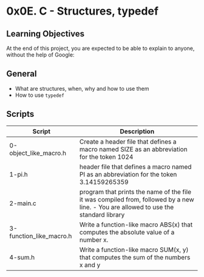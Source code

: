 # 0x0E. C - Structures, typedef

## Learning Objectives

At the end of this project, you are expected to be able to explain to anyone, without the help of Google:

## General

- What are structures, when, why and how to use them
- How to use `typedef`

## Scripts

| Script                  | Description                                                                                                                          |
| ----------------------- | ------------------------------------------------------------------------------------------------------------------------------------ |
| 0-object_like_macro.h   | Create a header file that defines a macro named SIZE as an abbreviation for the token 1024                                           |
| 1-pi.h                  | header file that defines a macro named PI as an abbreviation for the token 3.14159265359                                             |
| 2-main.c                | program that prints the name of the file it was compiled from, followed by a new line. - You are allowed to use the standard library |
| 3-function_like_macro.h | Write a function-like macro ABS(x) that computes the absolute value of a number x.                                                   |
| 4-sum.h                 | Write a function-like macro SUM(x, y) that computes the sum of the numbers x and y                                                   |
